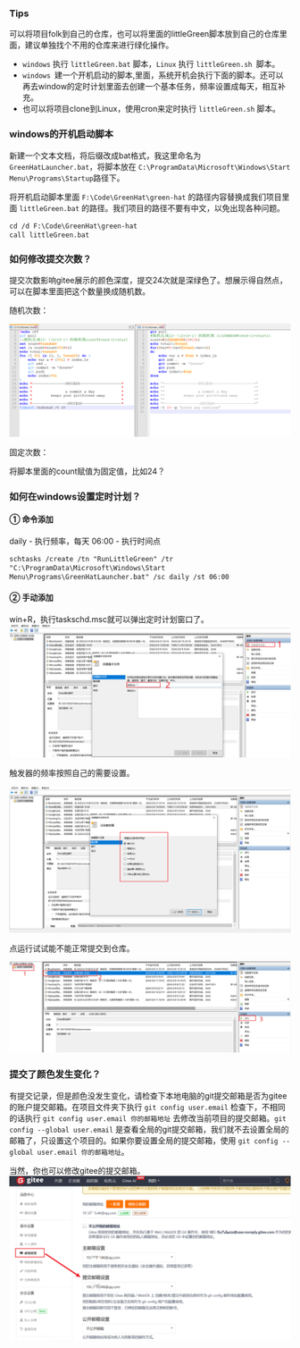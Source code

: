 ### Tips
可以将项目folk到自己的仓库，也可以将里面的littleGreen脚本放到自己的仓库里面，建议单独找个不用的仓库来进行绿化操作。
* `windows` 执行 `littleGreen.bat` 脚本，`Linux` 执行 `littleGreen.sh `脚本。
* `windows `建一个开机启动的脚本,里面，系统开机会执行下面的脚本。还可以再去window的定时计划里面去创建一个基本任务，频率设置成每天，相互补充。
* 也可以将项目clone到Linux，使用cron来定时执行 `littleGreen.sh` 脚本。

### windows的开机启动脚本
新建一个文本文档，将后缀改成bat格式，我这里命名为 `GreenHatLauncher.bat`，将脚本放在 `C:\ProgramData\Microsoft\Windows\Start Menu\Programs\Startup`路径下。

将开机启动脚本里面 `F:\Code\GreenHat\green-hat` 的路径内容替换成我们项目里面 `littleGreen.bat` 的路径。我们项目的路径不要有中文，以免出现各种问题。

```
cd /d F:\Code\GreenHat\green-hat
call littleGreen.bat
```

### 如何修改提交次数？
提交次数影响gitee展示的颜色深度，提交24次就是深绿色了。想展示得自然点，可以在脚本里面把这个数量换成随机数。

随机次数：

![输入图片说明](img/image12edcwerd.png)

固定次数：

将脚本里面的count赋值为固定值，比如24？

### 如何在windows设置定时计划？

#### ① 命令添加

daily - 执行频率，每天
06:00 - 执行时间点

```
schtasks /create /tn "RunLittleGreen" /tr "C:\ProgramData\Microsoft\Windows\Start Menu\Programs\GreenHatLauncher.bat" /sc daily /st 06:00
```

#### ② 手动添加
win+R，执行taskschd.msc就可以弹出定时计划窗口了。
![image-20240308174854576](img/image-20240308174854576.png)

触发器的频率按照自己的需要设置。

![image-20240308175143780](img/image-20240308175143780.png)

点运行试试能不能正常提交到仓库。

![输入图片说明](img/image3.png)

### 提交了颜色发生变化？
有提交记录，但是颜色没发生变化，请检查下本地电脑的git提交邮箱是否为gitee的账户提交邮箱。在项目文件夹下执行 `git config user.email` 检查下，不相同的话执行 `git config user.email 你的邮箱地址` 去修改当前项目的提交邮箱。`git config --global user.email` 是查看全局的git提交邮箱，我们就不去设置全局的邮箱了，只设置这个项目的。如果你要设置全局的提交邮箱，使用 `git config --global user.email 你的邮箱地址`。

当然，你也可以修改gitee的提交邮箱。
![输入图片说明](img/image123decqw.png)